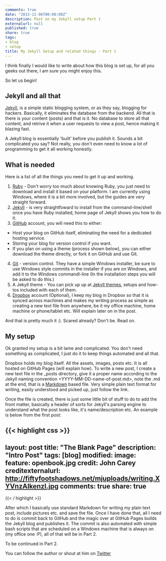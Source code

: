 ```yaml
---
comments: true
date: "2013-11-06T00:00:00Z"
description: Post on my Jekyll setup Part 1
externalurl: null
published: true
share: true
tags:
- blog
- setup
title: My Jekyll Setup and related things - Part 1
---
```


I think finally I would like to write about how this blog is set up, for all you geeks out there, I am sure you might enjoy this.

So let us begin!

## Jekyll and all that

[Jekyll](http://jekyllrb.com/), is a simple static blogging system, or as they say, blogging for hackers. Basically, it eliminates the database from the backend. All that is there is your content (posts) and that is it. No database to store all that content, and retrive it when a user requests to view a post, hence making it blazing fast.

A Jekyll blog is essentially 'built' before you publish it. Sounds a bit complicated you say? Not really, you don't even need to know a lot of programming to get it all working honestly.

## What is needed

Here is a list of all the things you need to get it up and working.

1. [Ruby](https://www.ruby-lang.org/en/downloads/) - Don't worry too much about knowing Ruby, you just need to download and install it based on your platform. I am currently using Windows, where it is a bit more involved, but the guides are very straight forward.
2. [Jekyll](http://jekyllrb.com/) - is very straightfoward to install from the command-line/shell once you have Ruby installed, home page of Jekyll shows you how to do it.
3. [GitHub](https://github.com/) account, you will need this to either:
 - Host your blog on GitHub itself, eliminating the need for a dedicated hosting service.
 - Storing your blog for version control if you want.
 - If you plan on using a theme (process shown below), you can either download the theme directly, or fork it on GitHub and use Git.
4. [Git](http://git-scm.com/) - version control. They have a simple Windows installer, be sure to use Windows style commits in the installer if you are on Windows, and add it to the Windows commandl-line (In the installation steps you will be asked to do this.)
5. A Jekyll theme - You can pick up up at [Jekyll themes](http://jekyllthemes.org/), setups and how-tos included with each of them.
6. [Dropbox](https://db.tt/byHoqV0) account (Optional), I keep my blog in Dropbox so that it is synced across machines and makes my writing process as simple as creating a new text file from anywhere, be it my office machine, home machine or phone/tablet etc. Will explain later on in the post.

And that is pretty much it :). Scared already? Don't be. Read on.

## My setup

Ok granted my setup is a bit lame and complicated. You don't need something as complicated, I just do it to keep things automated and all that.

Dropbox holds my blog itself. All the assets, images, posts etc. It is all hosted on GitHub Pages (will explain how). To write a new post, I create a new text file in the _posts directory, give it a proper name according to the Jekyll naming convention <YYYY-MM-DD-name-of-post.md>, note the .md at the end, that is a [Markdown](http://daringfireball.net/projects/markdown/) based file. Very simple plain text format for writing, easily understood and picked up, just follow the link.

Once the file is created, there is just some little bit of stuff to do to add the front matter, basically a header of sorts for Jekyll's parsing engine to understand what the post looks like, it's name/description etc. An example is below from the first post:

{{< highlight css >}}
---
layout: post
title: "The Blank Page"
description: "Intro Post"
tags: [blog]
modified:
image:
  feature: openbook.jpg
  credit: John Carey
  creditexternalurl: http://fiftyfootshadows.net/mjuploads/writing.XYVnzAIkenzI.jpg
comments: true
share: true
---
{{< / highlight >}}

After which I basically use standard Markdown for writing my plain text post, include pictures etc. and save the file. Once I have done that, all I need to do is commit back to GitHub and the magic over at GitHub Pages builds the Jekyll blog and publishes it. The commit is also automated with simple bash scripts that are scheduled on a Windows machine that is always on (my office one :P), all of that will be in Part 2.

To be continued in Part 2.

You can follow the author or shout at him on [Twitter](https://twitter.com/abijango)
